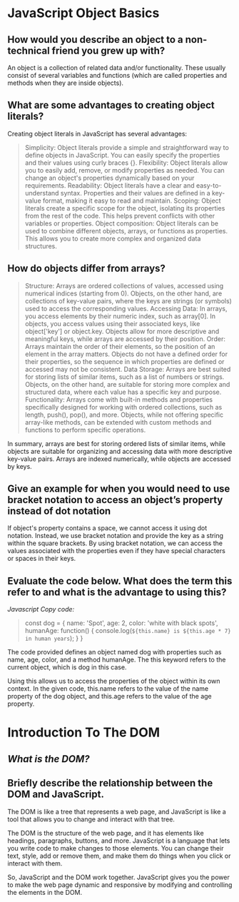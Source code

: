# JavaScript Object Basics

## How would you describe an object to a non-technical friend you grew up with?

An object is a collection of related data and/or functionality. These usually consist of several variables and functions (which are called properties and methods when they are inside objects).

## What are some advantages to creating object literals?

Creating object literals in JavaScript has several advantages:

> Simplicity: Object literals provide a simple and straightforward way to define objects in JavaScript. You can easily specify the properties and their values using curly braces {}.
>Flexibility: Object literals allow you to easily add, remove, or modify properties as needed. You can change an object's properties dynamically based on your requirements.
>Readability: Object literals have a clear and easy-to-understand syntax. Properties and their values are defined in a key-value format, making it easy to read and maintain.
>Scoping: Object literals create a specific scope for the object, isolating its properties from the rest of the code. This helps prevent conflicts with other variables or properties.
>Object composition: Object literals can be used to combine different objects, arrays, or functions as properties. This allows you to create more complex and organized data structures.

## How do objects differ from arrays?

> Structure: Arrays are ordered collections of values, accessed using numerical indices (starting from 0). Objects, on the other hand, are collections of key-value pairs, where the keys are strings (or symbols) used to access the corresponding values.
> Accessing Data: In arrays, you access elements by their numeric index, such as array[0]. In objects, you access values using their associated keys, like object['key'] or object.key. Objects allow for more descriptive and meaningful keys, while arrays are accessed by their position.
> Order: Arrays maintain the order of their elements, so the position of an element in the array matters. Objects do not have a defined order for their properties, so the sequence in which properties are defined or accessed may not be consistent.
> Data Storage: Arrays are best suited for storing lists of similar items, such as a list of numbers or strings. Objects, on the other hand, are suitable for storing more complex and structured data, where each value has a specific key and purpose.
> Functionality: Arrays come with built-in methods and properties specifically designed for working with ordered collections, such as length, push(), pop(), and more. Objects, while not offering specific array-like methods, can be extended with custom methods and functions to perform specific operations.

In summary, arrays are best for storing ordered lists of similar items, while objects are suitable for organizing and accessing data with more descriptive key-value pairs. Arrays are indexed numerically, while objects are accessed by keys.

## Give an example for when you would need to use bracket notation to access an object’s property instead of dot notation

If object's property contains a space, we cannot access it using dot notation. Instead, we use bracket notation and provide the key as a string within the square brackets. By using bracket notation, we can access the values associated with the properties even if they have special characters or spaces in their keys.

## Evaluate the code below. What does the term this refer to and what is the advantage to using this?

*Javascript Copy code:*

> const dog = {
  name: 'Spot',
  age: 2,
  color: 'white with black spots',
  humanAge: function() {
    console.log(`${this.name} is ${this.age * 7} in human years`);
  }
}

The code provided defines an object named dog with properties such as name, age, color, and a method humanAge. The this keyword refers to the current object, which is dog in this case.

Using this allows us to access the properties of the object within its own context. In the given code, this.name refers to the value of the name property of the dog object, and this.age refers to the value of the age property.

# Introduction To The DOM

## *What is the DOM?*

## Briefly describe the relationship between the DOM and JavaScript.

The DOM is like a tree that represents a web page, and JavaScript is like a tool that allows you to change and interact with that tree.

The DOM is the structure of the web page, and it has elements like headings, paragraphs, buttons, and more. JavaScript is a language that lets you write code to make changes to those elements. You can change their text, style, add or remove them, and make them do things when you click or interact with them.

So, JavaScript and the DOM work together. JavaScript gives you the power to make the web page dynamic and responsive by modifying and controlling the elements in the DOM.
